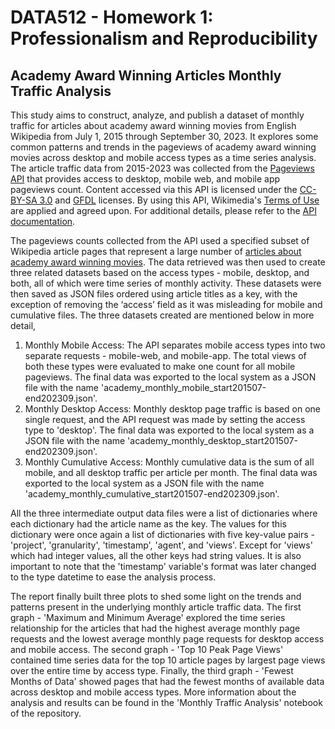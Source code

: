 # DATA512 - Homework 1: Professionalism and Reproducibility
## Academy Award Winning Articles Monthly Traffic Analysis

This study aims to construct, analyze, and publish a dataset of monthly traffic for articles about academy award winning movies from English Wikipedia from July 1, 2015 through September 30, 2023. It explores some common patterns and trends in the pageviews of academy award winning movies across desktop and mobile access types as a time series analysis. The article traffic data from 2015-2023 was collected from the [Pageviews API](https://wikitech.wikimedia.org/wiki/Analytics/AQS/Pageviews) that provides access to desktop, mobile web, and mobile app pageviews count. Content accessed via this API is licensed under the [CC-BY-SA 3.0](https://creativecommons.org/licenses/by-sa/3.0/) and [GFDL](https://www.gnu.org/copyleft/fdl.html) licenses. By using this API, Wikimedia's [Terms of Use](https://www.mediawiki.org/wiki/REST_API#Terms_and_conditions) are applied and agreed upon. For additional details, please refer to the [API documentation](https://wikimedia.org/api/rest_v1/#/Pageviews%20data).

The pageviews counts collected from the API used a specified subset of Wikipedia article pages that represent a large number of [articles about academy award winning movies](https://docs.google.com/spreadsheets/d/1A1h_7KAo7KXaVxdScJmIVPTvjb3IuY9oZhNV4ZHxrxw/edit?usp=sharing). The data retrieved was then used to create three related datasets based on the access types - mobile, desktop, and both, all of which were time series of monthly activity. These datasets were then saved as JSON files ordered using article titles as a key, with the exception of removing the ‘access’ field as it was misleading for mobile and cumulative files. The three datasets created are mentioned below in more detail,

1. Monthly Mobile Access: The API separates mobile access types into two separate requests - mobile-web, and mobile-app. The total views of both these types were evaluated to make one count for all mobile pageviews. The final data was exported to the local system as a JSON file with the name 'academy_monthly_mobile_start201507-end202309.json'.
2. Monthly Desktop Access: Monthly desktop page traffic is based on one single request, and the API request was made by setting the access type to 'desktop'. The final data was exported to the local system as a JSON file with the name 'academy_monthly_desktop_start201507-end202309.json'.
3. Monthly Cumulative Access: Monthly cumulative data is the sum of all mobile, and all desktop traffic per article per month. The final data was exported to the local system as a JSON file with the name 'academy_monthly_cumulative_start201507-end202309.json'.

All the three intermediate output data files were a list of dictionaries where each dictionary had the article name as the key. The values for this dictionary were once again a list of dictionaries with five key-value pairs - 'project', 'granularity', 'timestamp', 'agent', and 'views'. Except for 'views' which had integer values, all the other keys had string values. It is also important to note that the 'timestamp' variable's format was later changed to the type datetime to ease the analysis process.

The report finally built three plots to shed some light on the trends and patterns present in the underlying monthly article traffic data. The first graph - 'Maximum and Minimum Average' explored the time series relationship for the articles that had the highest average monthly page requests and the lowest average monthly page requests for desktop access and mobile access. The second graph - 'Top 10 Peak Page Views' contained time series data for the top 10 article pages by largest page views over the entire time by access type. Finally, the third graph - 'Fewest Months of Data' showed pages that had the fewest months of available data across desktop and mobile access types. More information about the analysis and results can be found in the 'Monthly Traffic Analysis' notebook of the repository.
